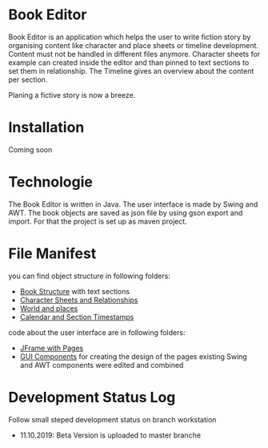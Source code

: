 # Book Editor

Book Editor is an application which helps the user to write fiction story by organising content like character and place sheets or timeline development.
Content must not be handled in different files anymore. Character sheets for example can created inside the editor and than pinned to text sections to set them in relationship.
The Timeline gives an overview about the content per section.

Planing a fictive story is now a breeze.

# Installation

Coming soon

# Technologie

The Book Editor is written in Java.
The user interface is made by Swing and AWT.
The book objects are saved as json file by using gson export and import. For that the project is set up as maven project.

# File Manifest

you can find object structure in following folders:
* [Book Structure](https://github.com/lisawerner/BookEditor/tree/master/src/book) with text sections
* [Character Sheets and Relationships](https://github.com/lisawerner/BookEditor/tree/master/src/person) 
* [World and places](https://github.com/lisawerner/BookEditor/tree/master/src/world)
* [Calendar and Section Timestamps](https://github.com/lisawerner/BookEditor/tree/master/src/time)

code about the user interface are in following folders:
* [JFrame with Pages](https://github.com/lisawerner/BookEditor/tree/master/src/GUI)
* [GUI Components](https://github.com/lisawerner/BookEditor/tree/master/src/GUI_components) for creating the design of the pages existing Swing and AWT components were edited and combined

# Development Status Log

Follow small steped development status on branch workstation

* 11.10.2019: Beta Version is uploaded to master branche
